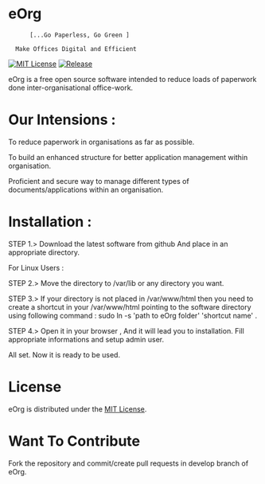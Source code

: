 #                     eOrg

          [...Go Paperless, Go Green ]

	  Make Offices Digital and Efficient

[![MIT License](https://img.shields.io/badge/license-MIT-blue.svg?style=flat)](https://github.com/pkgodara/eOrg/blob/master/LICENSE) 
[![Release](https://img.shields.io/badge/release-latest-blue.svg)](https://github.com/pkgodara/eOrg/releases/latest)

eOrg is a free open source software intended to reduce loads of paperwork done inter-organisational office-work.


# Our Intensions :


To reduce paperwork in organisations as far as possible.

To build an enhanced structure for better application management within organisation.

Proficient and secure way to manage different types of documents/applications within an organisation.

# Installation :

STEP 1.> Download the latest software from github And place in an appropriate directory.

For Linux Users :

STEP 2.> Move the directory to /var/lib or any directory you want.

STEP 3.> If your directory is not placed in /var/www/html then you need to create a shortcut in your /var/www/html pointing to the software directory using following command : sudo ln -s 'path to eOrg folder' 'shortcut name' .

STEP 4.> Open it in your browser , And it will lead you to installation. Fill appropriate informations and setup admin user.

All set. Now it is ready to be used.


# License
eOrg is distributed under the [MIT License](http://opensource.org/licenses/MIT).


# Want To Contribute

Fork the repository and commit/create pull requests in develop branch of eOrg.
